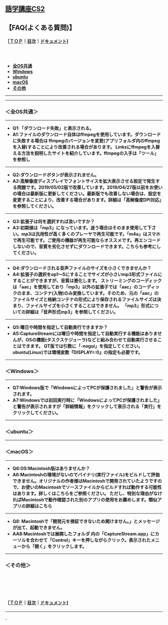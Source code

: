 ## [語学講座CS2](https://csreviser.github.io/CaptureStream2/) 
## 【FAQ(よくある質問)】　
#### ［[ＴＯＰ](./)**｜**[目次](./#目次)**｜**[ドキュメント](./#ドキュメント-1)]
####   　
   * **[全OS共通](./FAQ#全OS共通)**
   * **[Windows](./FAQ#windows)**
   * **[ubuntu](./FAQ#ubuntu)**
   * **[macOS](./FAQ#macOS)**
   * **[その他](./FAQ#その他)**


*** 
*** 
### **＜全OS共通＞**

*** 

* **Q1:「ダウンロード失敗」と表示される。**
* **A1:ファイルのダウンロード自体はffmpegを使用しています。ダウンロードに失敗する場合は ffmpegのバージョンを変更(アプリフォルダ内のffmpegを入替)することにより改善される場合があります。 Linksにffmpegを入替える方法を説明したサイトを紹介しています。ffmpegの入手は「ツール」を参照し**

*** 

* **Q2:ダウンロードボタンが表示されません。**
* **A2:高解像度ディスプレイでフォントサイスを拡大表示させる設定で発生する問題です。2019/05/02版で改善しています。2019/04/27版以前をお使いの場合は最新版に更新してください。最新版でも改善しない場合は、設定を変更することにより、改善する場合があります。詳細は「高解像度DPI対応」を参照してください。**


*** 

* **Q3:拡張子は何を選択すれば良いですか？**
* **A3:初期値は「mp3」になっています。迷う場合はそのまま使用して下さい。mp3は汎用性が高く多くのプレーヤで再生可能です。「m4a」はスマホで再生可能です。ご使用の機器が再生可能ならオススメです。再エンコードしないので、音質を劣化させずにダウンロードできます。こちらも参考にしてください。**

*** 

* **Q4:ダウンロードされる音声ファイルのサイズを小さくできませんか？**
* **A4:拡張子の選択をop1〜5にすることでサイズが小さいmp3形式ファイルにすることができますが、音質は悪化します。
ストリーミングのコーディックは「aac」を使用しており「mp3」以外の拡張子では「aac」のコーディックのまま、コンテナ(入物)のみ変換しています。そのため、元の「aac」のファイルサイズと格納コンテナの形式により保存されるファイルサイズは決まり、ファイルサイズを小さくすることはできません。
「mp3」形式についての詳細は「音声形式mp3」を参照してください。**

*** 

* **Q5:曜日や時間を指定して自動実行できますか？**
* **A5:CaptureStreamには曜日や時間を指定して自動実行する機能はありませんが、OSの機能(タスクスケジューラ)などと組み合わせて自動実行させることはできます。 QT版では引数に「-nogui」を指定してください。ubuntu(Linux)では環境変数『DISPLAY=:0』の指定も必要です。**


*** 
### **＜Windows＞**
*** 

* **Q7:Windows版で「WindowsによってPCが保護されました」と警告が表示されます。**
* **A7:Windowsでは初回実行時に「WindowsによってPCが保護されました」と警告が表示されますが「詳細情報」をクリックして表示される「実行」をクリックしてください。**


*** 
### **＜ubuntu＞**
*** 
### **＜macOS＞**
*** 

* **Q6:OS:Macintosh版はありませんか？**
* **A6:Macintoshの環境がないのでバイナリ(実行ファイル)をビルドして評価できません。オリジナルの作者様はMacintoshで開発されていたようですので、お使いのMacintoshでソースファイルからビルドすれば動作する可能性はあります。詳しくはこちらをご参照ください。
ただし、特別な理由がなければMacintoshで動作確認された別のアプリの使用をお薦めします。類似アプリの詳細はこちら**

*** 

* **Q8: Macintoshで「開発元を検証できないため開けません。」とメッセージが出て、起動できません。**
* **AA8:Macintoshでは展開したフォルダ 内の「CaptureStream.app」にカーソルを合わせて「Control」キーを押しながらクリック。表示されたメニューから「開く」をクリックします。**

*** 

### **＜その他＞**




####   　
####   　
#### ［[ＴＯＰ](./)**｜**[目次](./#目次)**｜**[ドキュメント](./#ドキュメント-1)]

*** 
 <link rel="shortcut icon" type="image/x-icon" href="https://avatars.githubusercontent.com/u/46049273?v=4">
 <meta name="twitter:image:src" content="https://avatars.githubusercontent.com/u/46049273?v=4">
-
